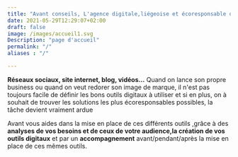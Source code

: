 ```yaml
---
title: "Avant conseils, L'agence digitale,liégeoise et écoresponsable qui vous accompagne dans votre développement numérique"
date: 2021-05-29T12:29:07+02:00
draft: false
image: /images/accueil1.svg
Description: "page d'accueil"
permalink: "/"
aliases : "/"

---
```


**Réseaux sociaux, site internet, blog, vidéos...** Quand on lance son propre business ou quand on veut redorer son image de marque, il n'est pas toujours facile de définir les bons outils digitaux à utiliser
et si en plus, on à souhait de trouver les solutions les plus écoresponsables possibles, la tâche
devient vraiment ardue 

Avant vous aides dans la mise en place de ces différents outils ,grâce à des 
**analyses de vos besoins et de ceux de votre audience,la création de vos outils digitaux**
et par un **accompagnement** avant/pendant/après la mise en place de ces mêmes outils. </p>


